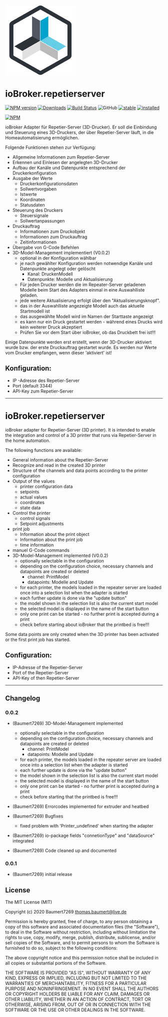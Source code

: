 ![Logo](admin/repetier.png)
# ioBroker.repetierserver
[![NPM version](http://img.shields.io/npm/v/iobroker.repetierserver.svg)](https://www.npmjs.com/package/iobroker.repetierserver)
[![Downloads](https://img.shields.io/npm/dm/iobroker.repetierserver.svg)](https://www.npmjs.com/package/iobroker.repetierserver)
[![Build Status](https://www.travis-ci.org/Baumert7269/ioBroker.repetierserver.svg?branch=master)](https://www.travis-ci.org/Baumert7269/ioBroker.repetierserver)
![GitHub](https://img.shields.io/github/license/Baumert7269/ioBroker.repetierserver)
[![stable](http://iobroker.live/badges/repetierserver.svg)](http://iobroker.live/badges/repetierserver.svg)
[![installed](http://iobroker.live/badges/repetierserver.svg)](http://iobroker.live/badges/repetierserver.svg)

[![NPM](https://nodei.co/npm/iobroker.repetierserver.png?downloads=true)](https://nodei.co/npm/iobroker.repetierserver/)

ioBroker Adapter für Repetier-Server (3D-Drucker). Er soll die Einbindung und Steuerung eines 3D-Druckers, der über Repetier-Server läuft, in die Homeautomatisierung ermöglichen. 

Folgende Funktionen stehen zur Verfügung:

- Allgemeine Informationen zum Repetier-Server
- Erkennen und Einlesen der angelegten 3D-Drucker
- Aufbau der Kanäle und Datenpunkte entsprechend der Druckerkonfiguration 
- Ausgabe der Werte
  - Druckerkonfigurationsdaten
  - Sollwertvorgaben
  - Istwerte
  - Koordinaten
  - Statusdaten
- Steuerung des Druckers
  - Steuersignale
  - Sollwertanpassungen
- Druckauftrag
  - Informationen zum Druckobjekt
  - Informationen zum Druckauftrag
  - Zeitinformationen
- Übergabe von G-Code Befehlen
- 3D-Model-Management implementiert (V0.0.2)
  - optional in der Konfiguration wählbar
  - je nach gewählter Konfiguration werden notwendige Kanäle und Datenpunkte angelegt oder gelöscht
    - Kanal: DruckenModell
    - Datenpunkte: Modelle und Aktualisierung
  - Für jeden Drucker werden die im Repeater-Server geladenen Modelle beim Start des Adapters einmal in eine Auswahlliste geladen.
  - jede weitere Aktualisierung erfolgt über den "Aktualisierungsknopf".
  - das in der Auswahlliste angezeigte Modell auch das aktuelle Startmodell ist
  - das ausgewählte Modell wird im Namen der Starttaste angezeigt
  - es kann nur ein Druck gestartet werden - während eines Drucks wird kein weiterer Druck akzeptiert
  - Prüfen Sie vor dem Start über ioBroker, ob das Druckbett frei ist!!!

Einige Datenpunkte werden erst erstellt, wenn der 3D-Drucker aktiviert wurde bzw. der erste Druckauftrag gestartet wurde. 
Es werden nur Werte vom Drucker empfangen, wenn dieser 'aktiviert' ist!

## Konfiguration:

- IP -Adresse des Repetier-Server
- Port (default 3344)
- API-Key zum Repetier-Server

**************************************

# ioBroker.repetierserver

ioBroker adapter for Repetier-Server (3D printer). It is intended to enable the integration and control of a 3D printer that runs via Repetier-Server in the home automation. 

The following functions are available:

- General information about the Repetier-Server
- Recognize and read in the created 3D printer
- Structure of the channels and data points according to the printer configuration 
- Output of the values
  - printer configuration data
  - setpoints
  - actual values
  - coordinates
  - state data
- Control the printer
  - control signals
  - Setpoint adjustments
- print job
  - Information about the print object
  - Information about the print job
  - time information
- manuel G-Code commands
- 3D-Model-Management implemented (V0.0.2)
  - optionally selectable in the configuration
  - depending on the configuration choice, necessary channels and datapoints are created or deleted
    - channel: PrintModel
    - datapoints: Modelle and Update
  - for each printer, the models loaded in the repeater server are loaded once into a selection list when the adapter is started
  - each further update is done via the "update button"
  - the model shown in the selection list is also the current start model
  - the selected model is displayed in the name of the start button
  - only one print can be started - no further print is accepted during a print
  - check before starting about ioBroker that the printbed is free!!!

Some data points are only created when the 3D printer has been activated or the first print job has started. 


## Configuration:

- IP-Adresse of the Repetier-Server
- Port of the Repetier-Server
- API-Key of then Repetier-Server

**************************************


## Changelog

### 0.0.2
* (Baumert7269) 3D-Model-Management implemented
  - optionally selectable in the configuration
  - depending on the configuration choice, necessary channels and datapoints are created or deleted
    - channel: PrintModel
    - datapoints: Modelle and Update
  - for each printer, the models loaded in the repeater server are loaded once into a selection list when the adapter is started
  - each further update is done via the "update button"
  - the model shown in the selection list is also the current start model
  - the selected model is displayed in the name of the start button
  - only one print can be started - no further print is accepted during a print
  - check before starting that the printbed is free!!!

* (Baumert7269) Errorcodes implemented for extruder and heatbed

* (Baumert7269) Bugfixes
  - fixed problem with 'Printer_undefined' when starting the adapter

* (Baumert7269) io-package fields "connetionType" and "dataSource" integrated

* (Baumert7269) Code cleaned up and documented

### 0.0.1
* (Baumert7269) initial release


## License

The MIT License (MIT)

Copyright (c) 2020 Baumert7269 <thomas.baumert@live.de>

Permission is hereby granted, free of charge, to any person obtaining a copy
of this software and associated documentation files (the "Software"), to deal
in the Software without restriction, including without limitation the rights
to use, copy, modify, merge, publish, distribute, sublicense, and/or sell
copies of the Software, and to permit persons to whom the Software is
furnished to do so, subject to the following conditions:

The above copyright notice and this permission notice shall be included in
all copies or substantial portions of the Software.

THE SOFTWARE IS PROVIDED "AS IS", WITHOUT WARRANTY OF ANY KIND, EXPRESS OR
IMPLIED, INCLUDING BUT NOT LIMITED TO THE WARRANTIES OF MERCHANTABILITY,
FITNESS FOR A PARTICULAR PURPOSE AND NONINFRINGEMENT. IN NO EVENT SHALL THE
AUTHORS OR COPYRIGHT HOLDERS BE LIABLE FOR ANY CLAIM, DAMAGES OR OTHER
LIABILITY, WHETHER IN AN ACTION OF CONTRACT, TORT OR OTHERWISE, ARISING FROM,
OUT OF OR IN CONNECTION WITH THE SOFTWARE OR THE USE OR OTHER DEALINGS IN
THE SOFTWARE.
